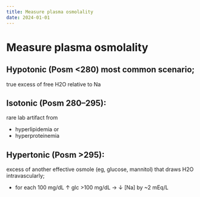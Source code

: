 ```yaml
---
title: Measure plasma osmolality
date: 2024-01-01
---
```

# Measure plasma osmolality

## Hypotonic (Posm <280) most common scenario; 
true excess of free H2O relative to Na

## Isotonic (Posm 280–295): 
rare lab artifact from 
* hyperlipidemia or 
* hyperproteinemia

## Hypertonic (Posm >295): 
excess of another effective osmole (eg, glucose, mannitol) that draws H2O intravascularly; 
* for each 100 mg/dL ↑ glc >100 mg/dL → ↓ [Na] by ~2 mEq/L
